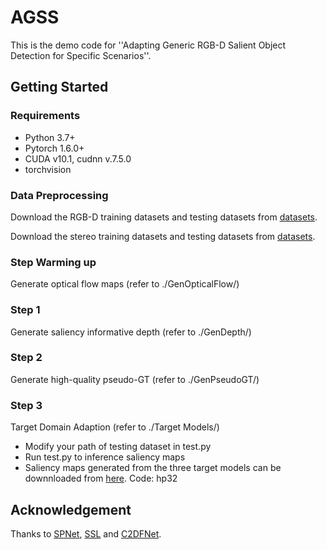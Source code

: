 # AGSS
This is the demo code for ''Adapting Generic RGB-D Salient Object Detection for Specific Scenarios''.

## Getting Started
### Requirements
* Python 3.7+
* Pytorch 1.6.0+
* CUDA v10.1, cudnn v.7.5.0
* torchvision

### Data Preprocessing
Download the RGB-D training datasets and testing datasets from [datasets](https://github.com/jiwei0921/RGBD-SOD-datasets).

Download the stereo training datasets and testing datasets from [datasets](https://github.com/jiwei0921/RGBD-SOD-datasets).

### Step Warming up
Generate optical flow maps (refer to ./GenOpticalFlow/)

### Step 1
Generate saliency informative depth (refer to ./GenDepth/)

### Step 2
Generate high-quality pseudo-GT (refer to ./GenPseudoGT/)

### Step 3 
Target Domain Adaption (refer to ./Target Models/)

* Modify your path of testing dataset in test.py
* Run test.py to inference saliency maps
* Saliency maps generated from the three target models can be downnloaded from [here](https://github.com/jiwei0921/RGBD-SOD-datasets). Code: hp32


## Acknowledgement 
Thanks to [SPNet](https://github.com/taozh2017/SPNet), [SSL](https://github.com/Xiaoqi-Zhao-DLUT/SSLSOD) and [C2DFNet](https://github.com/Zakeiswo/C2DFNet/tree/main).
